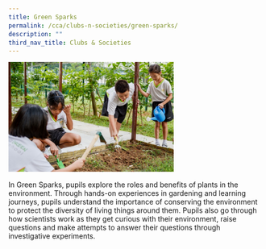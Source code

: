```yaml
---
title: Green Sparks
permalink: /cca/clubs-n-societies/green-sparks/
description: ""
third_nav_title: Clubs & Societies
---
```

<img style="width: 65%;" src="/images/green.jpg" />
<p>In Green Sparks, pupils explore the roles and benefits of plants in the environment. Through hands-on experiences in gardening and learning journeys, pupils understand the importance of conserving the environment to protect the diversity of living things around them. Pupils also go through how scientists work as they get curious with their environment, raise questions and make attempts to answer their questions through investigative experiments.</p>